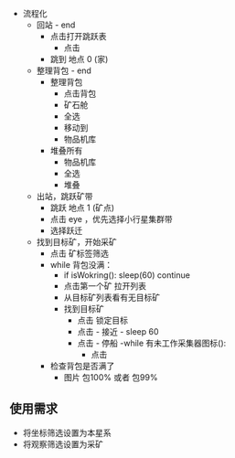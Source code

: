 - 流程化
    - 回站 - end
        - 点击打开跳跃表
            - 点击
        - 跳到 地点 0 (家)
    - 整理背包 - end
        - 整理背包
            - 点击背包
            - 矿石舱
            - 全选
            - 移动到
            - 物品机库
        - 堆叠所有
            - 物品机库
            - 全选
            - 堆叠
    - 出站，跳跃矿带
        - 跳跃 地点 1 (矿点)
        - 点击 eye ，优先选择小行星集群带
        - 选择跃迁
    - 找到目标矿，开始采矿
        - 点击 矿标签筛选
        - while 背包没满：
            - if isWokring():
                sleep(60)
                continue
            - 点击第一个矿 拉开列表
            - 从目标矿列表看有无目标矿
            - 找到目标矿
                - 点击 锁定目标
                - 点击 - 接近 - sleep 60
                - 点击 - 停船
                -while 有未工作采集器图标():
                    - 点击
        - 检查背包是否满了
            - 图片 包100% 或者 包99%
    
## 使用需求
- 将坐标筛选设置为本星系
- 将观察筛选设置为采矿